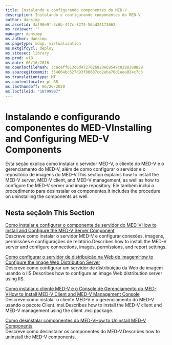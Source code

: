 ```yaml
---
title: Instalando e configurando componentes do MED-V
description: Instalando e configurando componentes do MED-V
author: dansimp
ms.assetid: 4af90e9f-3c6b-4f7c-8274-56ad24173662
ms.reviewer: ''
manager: dansimp
ms.author: dansimp
ms.pagetype: mdop, virtualization
ms.mktglfcycl: deploy
ms.sitesec: library
ms.prod: w10
ms.date: 06/16/2016
ms.openlocfilehash: 3caceff013c6d472702b820e69547c0298388829
ms.sourcegitcommit: 354664bc527d93f80687cd2eba70d1eea024c7c3
ms.translationtype: MT
ms.contentlocale: pt-BR
ms.lasthandoff: 06/26/2020
ms.locfileid: "10799907"
---
```

# <span data-ttu-id="130e8-103">Instalando e configurando componentes do MED-V</span><span class="sxs-lookup"><span data-stu-id="130e8-103">Installing and Configuring MED-V Components</span></span>


<span data-ttu-id="130e8-104">Esta seção explica como instalar o servidor MED-V, o cliente do MED-V e o gerenciamento do MED-V, além de como configurar o servidor e o repositório de imagens do MED-V.</span><span class="sxs-lookup"><span data-stu-id="130e8-104">This section explains how to install the MED-V server, MED-V client, and MED-V management, as well as how to configure the MED-V server and image repository.</span></span> <span data-ttu-id="130e8-105">Ele também inclui o procedimento para desinstalar os componentes.</span><span class="sxs-lookup"><span data-stu-id="130e8-105">It includes the procedure on uninstalling the components as well.</span></span>

## <span data-ttu-id="130e8-106">Nesta seção</span><span class="sxs-lookup"><span data-stu-id="130e8-106">In This Section</span></span>


<a href="" id="how-to-install-and-configure-the-med-v-server-component"></a>[<span data-ttu-id="130e8-107">Como instalar e configurar o componente de servidor do MED-V</span><span class="sxs-lookup"><span data-stu-id="130e8-107">How to Install and Configure the MED-V Server Component</span></span>](how-to-install-and-configure-the-med-v-server-component.md)  
<span data-ttu-id="130e8-108">Descreve como instalar o servidor MED-V e configurar conexões, imagens, permissões e configurações de relatório.</span><span class="sxs-lookup"><span data-stu-id="130e8-108">Describes how to install the MED-V server and configure connections, images, permissions, and report settings.</span></span>

<a href="" id="how-to-configure-the-image-web-distribution-server"></a>[<span data-ttu-id="130e8-109">Como configurar o servidor de distribuição na Web de imagem</span><span class="sxs-lookup"><span data-stu-id="130e8-109">How to Configure the Image Web Distribution Server</span></span>](how-to-configure-the-image-web-distribution-server.md)  
<span data-ttu-id="130e8-110">Descreve como configurar um servidor de distribuição da Web de imagem usando o IIS.</span><span class="sxs-lookup"><span data-stu-id="130e8-110">Describes how to configure an image Web distribution server using IIS.</span></span>

<a href="" id="how-to-install-med-v-client-and-med-v-management-console"></a>[<span data-ttu-id="130e8-111">Como instalar o cliente MED-V e o Console de Gerenciamento do MED-V</span><span class="sxs-lookup"><span data-stu-id="130e8-111">How to Install MED-V Client and MED-V Management Console</span></span>](how-to-install-med-v-client-and-med-v-management-console.md)  
<span data-ttu-id="130e8-112">Descreve como instalar o cliente MED-V e o gerenciamento do MED-V usando o pacote Client. msi.</span><span class="sxs-lookup"><span data-stu-id="130e8-112">Describes how to install the MED-V client and MED-V management using the client .msi package.</span></span>

<a href="" id="how-to-uninstall-med-v-components"></a>[<span data-ttu-id="130e8-113">Como desinstalar componentes do MED-V</span><span class="sxs-lookup"><span data-stu-id="130e8-113">How to Uninstall MED-V Components</span></span>](how-to-uninstall-med-v-componentsmedvv2.md)  
<span data-ttu-id="130e8-114">Descreve como desinstalar os componentes do MED-V.</span><span class="sxs-lookup"><span data-stu-id="130e8-114">Describes how to uninstall the MED-V components.</span></span>

 

 





